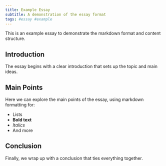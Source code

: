 ```yaml
---
title: Example Essay
subtitle: A demonstration of the essay format
tags: #essay #example
---
```


This is an example essay to demonstrate the markdown format and content structure.

## Introduction

The essay begins with a clear introduction that sets up the topic and main ideas.

## Main Points

Here we can explore the main points of the essay, using markdown formatting for:

- Lists
- **Bold text**
- *Italics*
- And more

## Conclusion

Finally, we wrap up with a conclusion that ties everything together. 